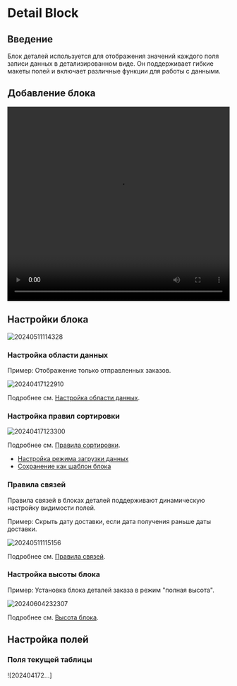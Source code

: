 # Detail Block

## Введение

Блок деталей используется для отображения значений каждого поля записи данных в детализированном виде. Он поддерживает гибкие макеты полей и включает различные функции для работы с данными.

## Добавление блока

<video width="100%" height="440" controls>
    <source src="https://static-docs.nocobase.com/20240417122622.mp4" type="video/mp4">
</video>

## Настройки блока

![20240511114328](https://static-docs.nocobase.com/20240511114328.png)

### Настройка области данных

Пример: Отображение только отправленных заказов.

![20240417122910](https://static-docs.nocobase.com/20240417122910.png)

Подробнее см. [Настройка области данных](/handbook/ui/blocks/block-settings/data-scope).

### Настройка правил сортировки

![20240417123300](https://static-docs.nocobase.com/20240417123300.png)

Подробнее см. [Правила сортировки](/handbook/ui/blocks/block-settings/sorting-rule).

- [Настройка режима загрузки данных](/handbook/ui/blocks/block-settings/loading-mode)
- [Сохранение как шаблон блока](/handbook/block-template)

### Правила связей

Правила связей в блоках деталей поддерживают динамическую настройку видимости полей.

Пример: Скрыть дату доставки, если дата получения раньше даты доставки.

![20240511115156](https://static-docs.nocobase.com/20240511115156.png)

Подробнее см. [Правила связей](/handbook/ui/blocks/block-settings/field-linkage-rule).

### Настройка высоты блока

Пример: Установка блока деталей заказа в режим "полная высота".

![20240604232307](https://static-docs.nocobase.com/20240604232307.gif)

Подробнее см. [Высота блока](/handbook/ui/blocks/block-settings/block-height).

## Настройка полей

### Поля текущей таблицы

![202404172...]
